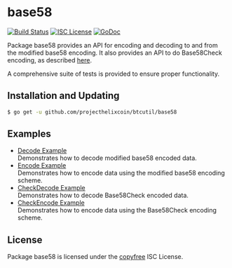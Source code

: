 base58
==========

[![Build Status](http://img.shields.io/travis/btcsuite/btcutil.svg)](https://travis-ci.org/btcsuite/btcutil)
[![ISC License](http://img.shields.io/badge/license-ISC-blue.svg)](http://copyfree.org)
[![GoDoc](https://img.shields.io/badge/godoc-reference-blue.svg)](http://godoc.org/github.com/projecthelixcoin/btcutil/base58)

Package base58 provides an API for encoding and decoding to and from the
modified base58 encoding.  It also provides an API to do Base58Check encoding,
as described [here](https://en.bitcoin.it/wiki/Base58Check_encoding).

A comprehensive suite of tests is provided to ensure proper functionality.

## Installation and Updating

```bash
$ go get -u github.com/projecthelixcoin/btcutil/base58
```

## Examples

* [Decode Example](http://godoc.org/github.com/projecthelixcoin/btcutil/base58#example-Decode)  
  Demonstrates how to decode modified base58 encoded data.
* [Encode Example](http://godoc.org/github.com/projecthelixcoin/btcutil/base58#example-Encode)  
  Demonstrates how to encode data using the modified base58 encoding scheme.
* [CheckDecode Example](http://godoc.org/github.com/projecthelixcoin/btcutil/base58#example-CheckDecode)  
  Demonstrates how to decode Base58Check encoded data.
* [CheckEncode Example](http://godoc.org/github.com/projecthelixcoin/btcutil/base58#example-CheckEncode)  
  Demonstrates how to encode data using the Base58Check encoding scheme.

## License

Package base58 is licensed under the [copyfree](http://copyfree.org) ISC
License.
